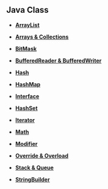 ## Java Class

- **[ArrayList](/src/Java%20Class/ArrayList)**

- **[Arrays & Collections](/src/Java%20Class/Arrays%20%26%20Collections)**

- **[BitMask](/src/Java%20Class/BitMask)**

- **[BufferedReader & BufferedWriter](/src/Java%20Class/BufferedReader%20%26%20BufferedWriter)**

- **[Hash](/src/Java%20Class/Hash)**

- **[HashMap](/src/Java%20Class/HashMap)**

- **[Interface](/src/Java%20Class/Interface)**

- **[HashSet](/src/Java%20Class/HashSet)**

- **[Iterator](/src/Java%20Class/Iterator)**

- **[Math](/src/Java%20Class/Math)**

- **[Modifier](/src/Java%20Class/Modifier)**

- **[Override & Overload](/src/Java%20Class/Override%20%26%20Overload)**

- **[Stack & Queue](/src/Java%20Class/Stack%20%26%20Queue)**

- **[StringBuilder](/src/Java%20Class/StringBuilder)**

  

  

